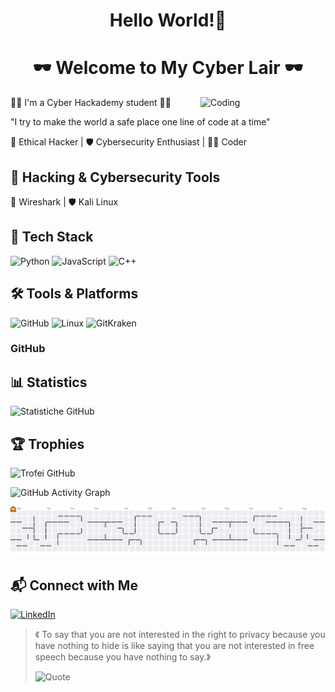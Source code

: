 <h1 align ="center" > Hello World!👋 </h1> 
<h1 align ="center" >  🕶️ Welcome to My Cyber Lair 🕶️</h1> 
<img align="right"  alt="Coding" width="200" src="https://media1.tenor.com/m/AlUkiGkR2j8AAAAC/new-game-ahagon-umiko-programming.gif">

<p align ="left" >
👩‍💻 I'm a Cyber Hackademy student 👩‍💻

"I try to make the world a safe place one line of code at a time"

🚀 Ethical Hacker | 🛡️ Cybersecurity Enthusiast | 👨‍💻 Coder</p> 


## 🎯 Hacking & Cybersecurity Tools
📡 Wireshark | 🛡️ Kali Linux


## 🚀 Tech Stack
![Python](https://img.icons8.com/?size=60&id=13441&format=png&color=000000)  ![JavaScript](https://img.icons8.com/?size=60&id=108784&format=png&color=000000)  ![C++](https://img.icons8.com/?size=60&id=40669&format=png&color=000000) 

## 🛠️ Tools & Platforms  
![GitHub](https://img.icons8.com/?size=60&id=118553&format=png&color=000000)
![Linux](https://img.icons8.com/?size=60&id=17842&format=png&color=000000)
![GitKraken](https://img.icons8.com/?size=60&id=_kEYrgSh426O&format=png&color=000000)
### GitHub
## 📊 Statistics
![Statistiche GitHub](https://github-readme-stats.vercel.app/api?username=ldcostanzo&show_icons=true&theme=radical)
## 🏆 Trophies
![Trofei GitHub](https://github-profile-trophy.vercel.app/?username=ldcostanzo&theme=onestar)

![GitHub Activity Graph](https://github-readme-activity-graph.vercel.app/graph?username=ldcostanzo&theme=github)

<picture>
  <source media="(prefers-color-scheme: dark)" srcset="https://raw.githubusercontent.com/ldcostanzo/ldcostanzo/output/pacman-contribution-graph-dark.svg">
  <source media="(prefers-color-scheme: light)" srcset="https://raw.githubusercontent.com/ldcostanzo/ldcostanzo/output/pacman-contribution-graph.svg">
  <img alt="Pac‑Man contribution graph" src="https://raw.githubusercontent.com/ldcostanzo/ldcostanzo/output/pacman-contribution-graph.svg">
</picture>

## 📬 Connect with Me
[![LinkedIn](https://img.shields.io/badge/LinkedIn-0077B5?style=for-the-badge&logo=linkedin&logoColor=white)](https://linkedin.com/in/laura-di-costanzo-955a5022b/)


> 《 To say that you are not interested in the right to privacy because you have nothing to hide is like saying that you are not interested in free speech because you have nothing to say.》
>
> ![Quote](https://img.shields.io/badge/Edward_Snowden-black?style=for-the-badge)





